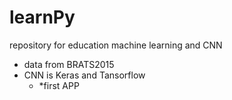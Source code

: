 # learnPy
repository for education machine learning and CNN 
* data from BRATS2015
* CNN is Keras and Tansorflow
    * *first APP 

